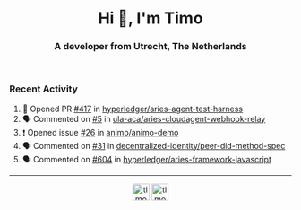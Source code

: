 <h1 align="center">Hi 👋, I'm Timo</h1>
<h3 align="center">A developer from Utrecht, The Netherlands</h3>
<br/>
<!-- https://github.com/rahuldkjain/github-profile-readme-generator --!>

<!--  <p align="left"><img src="https://github-readme-stats.vercel.app/api?username=timoglastra&show_icons=true&count_private=true&" alt="timoglastra" /></p> --!>

<!--
Github language stats
<p align="left"><img src="https://github-readme-stats.vercel.app/api/top-langs/?username=timoglastra&layout=compact" alt="timoglastra" /><p>
-->

<!-- Codestats language stats -->
<!-- <p align="left"><img src="https://codestats-readme.vercel.app/api/top-langs/?username=timoglastra&layout=compact&language_count=12" alt="timoglastra" /><p>    --!>
  
<h3>Recent Activity</h3>

<!--START_SECTION:activity-->
1. 💪 Opened PR [#417](https://github.com/hyperledger/aries-agent-test-harness/pull/417) in [hyperledger/aries-agent-test-harness](https://github.com/hyperledger/aries-agent-test-harness)
2. 🗣 Commented on [#5](https://github.com/ula-aca/aries-cloudagent-webhook-relay/issues/5) in [ula-aca/aries-cloudagent-webhook-relay](https://github.com/ula-aca/aries-cloudagent-webhook-relay)
3. ❗️ Opened issue [#26](https://github.com/animo/animo-demo/issues/26) in [animo/animo-demo](https://github.com/animo/animo-demo)
4. 🗣 Commented on [#31](https://github.com/decentralized-identity/peer-did-method-spec/issues/31) in [decentralized-identity/peer-did-method-spec](https://github.com/decentralized-identity/peer-did-method-spec)
5. 🗣 Commented on [#604](https://github.com/hyperledger/aries-framework-javascript/issues/604) in [hyperledger/aries-framework-javascript](https://github.com/hyperledger/aries-framework-javascript)
<!--END_SECTION:activity-->

---

<p align="center">
<a href="https://twitter.com/timoglastra" target="blank"><img align="center" src="https://cdn.jsdelivr.net/npm/simple-icons@3.0.1/icons/twitter.svg" alt="timoglastra" height="30" width="30" /></a>
<a href="https://linkedin.com/in/timoglastra" target="blank"><img align="center" src="https://cdn.jsdelivr.net/npm/simple-icons@3.0.1/icons/linkedin.svg" alt="timoglastra" height="30" width="30" /></a>
</p>



